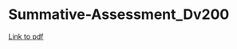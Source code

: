 # Summative-Assessment_Dv200
[Link to pdf](https://docs.google.com/document/d/1sk5wqRnGZQPK9kQdMHqBFJ4AaLjUW6R7zXoXKN9GBPA/edit?usp=sharing)